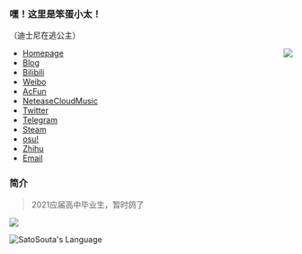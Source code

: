 ### 嘿！这里是笨蛋小太！
（迪士尼在逃公主）

<img src="https://github-readme-stats.mrdulin.vercel.app/api?username=satosouta&count_private=true&show_icons=true&hide_border=true&icon_color=586069&title_color=0366d6" align="right">

- [Homepage](https://713.moe/)
- [Blog](https://blog.713.moe/)
- [Bilibili](https://space.bilibili.com/20302686)
- [Weibo](https://weibo.com/satosouta)
- [AcFun](https://www.acfun.cn/u/2949960)
- [NeteaseCloudMusic](https://music.163.com/#/user?id=330772645)
- [Twitter](https://twitter.com/BakakaShota)
- [Telegram](https://t.me/satosouta)
- [Steam](https://steamcommunity.com/id/satosouta)
- [osu!](https://osu.ppy.sh/u/satosouta)
- [Zhihu](https://www.zhihu.com/people/satosouta)
- [Email](mailto:i@713.moe)

### 简介

> 2021应届高中毕业生，暂时鸽了

![](https://visitor-badge.laobi.icu/badge?page_id=satosouta.visitor-badge)

![SatoSouta's Language](https://github-readme-stats.vercel.app/api/top-langs?username=satosouta&show_icons=true&locale=en&layout=compact&hide=html&langs_count=6)
